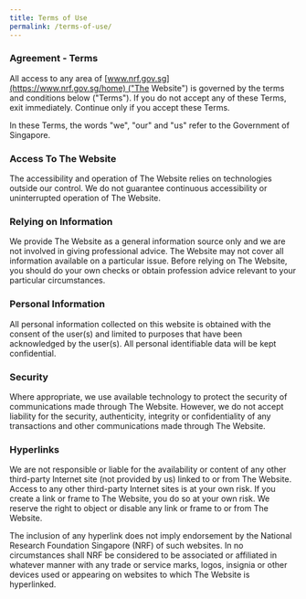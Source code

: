 ```yaml
---
title: Terms of Use
permalink: /terms-of-use/
---
```

### Agreement - Terms

All access to any area of [www.nrf.gov.sg](https://www.nrf.gov.sg/home) ("The Website") is governed by the terms and conditions below ("Terms"). If you do not accept any of these Terms, exit immediately. Continue only if you accept these Terms.

In these Terms, the words "we", "our" and "us" refer to the Government of Singapore.

### Access To The Website

The accessibility and operation of The Website relies on technologies outside our control. We do not guarantee continuous accessibility or uninterrupted operation of The Website.

### Relying on Information

We provide The Website as a general information source only and we are not involved in giving professional advice. The Website may not cover all information available on a particular issue. Before relying on The Website, you should do your own checks or obtain profession advice relevant to your particular circumstances.

### Personal Information

All personal information collected on this website is obtained with the consent of the user(s) and limited to purposes that have been acknowledged by the user(s). All personal identifiable data will be kept confidential.

### Security

Where appropriate, we use available technology to protect the security of communications made through The Website. However, we do not accept liability for the security, authenticity, integrity or confidentiality of any transactions and other communications made through The Website.

### Hyperlinks

We are not responsible or liable for the availability or content of any other third-party Internet site (not provided by us) linked to or from The Website. Access to any other third-party Internet sites is at your own risk. If you create a link or frame to The Website, you do so at your own risk. We reserve the right to object or disable any link or frame to or from The Website.

The inclusion of any hyperlink does not imply endorsement by the National Research Foundation Singapore (NRF) of such websites. In no circumstances shall NRF be considered to be associated or affiliated in whatever manner with any trade or service marks, logos, insignia or other devices used or appearing on websites to which The Website is hyperlinked.